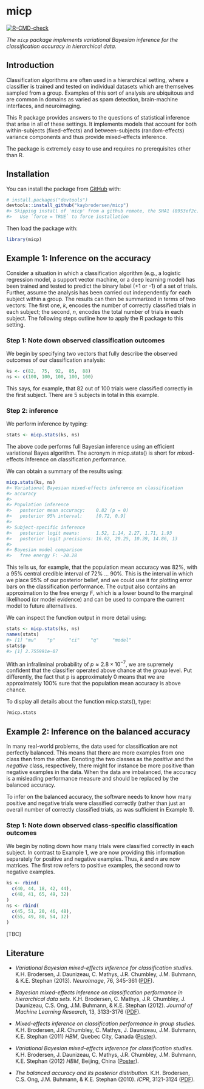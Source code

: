 
<!-- README.md is generated from README.Rmd. Please edit that file -->

# micp

<!-- badges: start -->

[![R-CMD-check](https://github.com/kaybrodersen/micp/workflows/R-CMD-check/badge.svg)](https://github.com/kaybrodersen/micp/actions)
<!-- badges: end -->

*The `micp` package implements variational Bayesian inference for the
classification accuracy in hierarchical data.*

## Introduction

Classification algorithms are often used in a hierarchical setting,
where a classifier is trained and tested on individual datasets which
are themselves sampled from a group. Examples of this sort of analysis
are ubiquitous and are common in domains as varied as spam detection,
brain-machine interfaces, and neuroimaging.

This R package provides answers to the questions of statistical
inference that arise in all of these settings. It implements models that
account for both within-subjects (fixed-effects) and between-subjects
(random-effects) variance components and thus provide mixed-effects
inference.

The package is extremely easy to use and requires no prerequisites other
than R.

## Installation

You can install the package from [GitHub](https://github.com/) with:

``` r
# install.packages("devtools")
devtools::install_github("kaybrodersen/micp")
#> Skipping install of 'micp' from a github remote, the SHA1 (8953ef2c) has not changed since last install.
#>   Use `force = TRUE` to force installation
```

Then load the package with:

``` r
library(micp)
```

## Example 1: Inference on the accuracy

Consider a situation in which a classification algorithm (e.g., a
logistic regression model, a support vector machine, or a deep learning
model) has been trained and tested to predict the binary label (+1 or
-1) of a set of trials. Further, assume the analysis has been carried
out independently for each subject within a group. The results can then
be summarized in terms of two vectors: The first one, *k*, encodes the
number of correctly classified trials in each subject; the second, *n*,
encodes the total number of trials in each subject. The following steps
outline how to apply the R package to this setting.

### Step 1: Note down observed classification outcomes

We begin by specifying two vectors that fully describe the observed
outcomes of our classification analysis:

``` r
ks <- c(82,  75,  92,  85,  88)
ns <- c(100, 100, 100, 100, 100)
```

This says, for example, that 82 out of 100 trials were classified
correctly in the first subject. There are 5 subjects in total in this
example.

### Step 2: inference

We perform inference by typing:

``` r
stats <- micp.stats(ks, ns)
```

The above code performs full Bayesian inference using an efficient
variational Bayes algorithm. The acronym in micp.stats() is short for
*m*ixed-effects *i*nference on *c*lassification *p*erformance.

We can obtain a summary of the results using:

``` r
micp.stats(ks, ns)
#> Variational Bayesian mixed-effects inference on classification
#> accuracy
#> 
#> Population inference
#>   posterior mean accuracy:    0.82 (p = 0)
#>   posterior 95% interval:     [0.72, 0.9]
#> 
#> Subject-specific inference
#>   posterior logit means:      1.52, 1.14, 2.27, 1.71, 1.93
#>   posterior logit precisions: 16.62, 20.25, 10.39, 14.86, 13
#> 
#> Bayesian model comparison
#>   free energy F: -20.28
```

This tells us, for example, that the population mean accuracy was 82%,
with a 95% central credible interval of 72% … 90%. This is the interval
in which we place 95% of our posterior belief, and we could use it for
plotting error bars on the classification performance. The output also
contains an approximation to the free energy *F*, which is a lower bound
to the marginal likelihood (or model evidence) and can be used to
compare the current model to future alternatives.

We can inspect the function output in more detail using:

``` r
stats <- micp.stats(ks, ns)
names(stats)
#> [1] "mu"    "p"     "ci"    "q"     "model"
stats$p
#> [1] 2.755991e-07
```

With an infraliminal probability of *p* ≈ 2.8 × 10<sup>−7</sup>, we are
supremely confident that the classifier operated above chance at the
group level. Put differently, the fact that p is approximately 0 means
that we are approximately 100% sure that the population mean accuracy is
above chance.

To display all details about the function micp.stats(), type:

``` r
?micp.stats
```

## Example 2: Inference on the balanced accuracy

In many real-world problems, the data used for classification are not
perfectly balanced. This means that there are more examples from one
class then from the other. Denoting the two classes as the *positive*
and the *negative* class, respectively, there might for instance be more
positive than negative examples in the data. When the data are
imbalanced, the accuracy is a misleading performance measure and should
be replaced by the balanced accuracy.

To infer on the balanced accuracy, the software needs to know how many
positive and negative trials were classified correctly (rather than just
an overall number of correctly classified trials, as was sufficient in
Example 1).

### Step 1: Note down observed class-specific classification outcomes

We begin by noting down how many trials were classified correctly in
each subject. In contrast to Example 1, we are now providing this
information separately for positive and negative examples. Thus, *k* and
*n* are now matrices. The first row refers to positive examples, the
second row to negative examples.

``` r
ks <- rbind(
  c(40, 44, 18, 42, 44),
  c(48, 41, 65, 49, 32)
)
ns <- rbind(
  c(45, 51, 20, 46, 48),
  c(55, 49, 80, 54, 32)
)
```

\[TBC\]

## Literature

-   *Variational Bayesian mixed-effects inference for classification
    studies.* K.H. Brodersen, J. Daunizeau, C. Mathys, J.R. Chumbley,
    J.M. Buhmann, & K.E. Stephan (2013). *NeuroImage*, 76, 345-361
    ([PDF](https://kaybrodersen.github.io/publications/Brodersen_2013_NeuroImage.pdf)).

-   *Bayesian mixed-effects inference on classification performance in
    hierarchical data sets.* K.H. Brodersen, C. Mathys, J.R.
    Chumbley, J. Daunizeau, C.S. Ong, J.M. Buhmann, & K.E. Stephan
    (2012). *Journal of Machine Learning Research*, 13, 3133-3176
    ([PDF](https://kaybrodersen.github.io/publications/Brodersen_2012_JMLR.pdf)).

-   *Mixed-effects inference on classification performance in group
    studies.* K.H. Brodersen, J.R. Chumbley, C. Mathys, J. Daunizeau,
    J.M. Buhmann, K.E. Stephan (2011) *HBM*, Quebec City, Canada
    ([Poster](https://kaybrodersen.github.io/publications/Brodersen_2011d_HBM.pdf)).

-   *Variational Bayesian mixed-effects inference for classification
    studies.* K.H. Brodersen, J. Daunizeau, C. Mathys, J.R. Chumbley,
    J.M. Buhmann, K.E. Stephan (2012) *HBM*, Beijing, China
    ([Poster](https://kaybrodersen.github.io/publications/Brodersen_2012b_HBM.pdf)).

-   *The balanced accuracy and its posterior distribution.* K.H.
    Brodersen, C.S. Ong, J.M. Buhmann, & K.E. Stephan (2010). *ICPR*,
    3121-3124
    ([PDF](https://kaybrodersen.github.io/publications/Brodersen_2010b_ICPR.pdf)).
